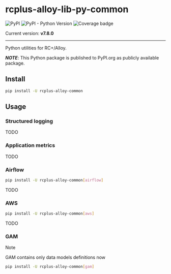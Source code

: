 # rcplus-alloy-lib-py-common

![PyPI](https://img.shields.io/pypi/v/rcplus-alloy-common)
![PyPI - Python Version](https://img.shields.io/pypi/pyversions/rcplus-alloy-common)
![Coverage badge](./coverage.svg)

Current version: **v7.8.0**

---

Python utilities for RC+/Alloy.

_**NOTE**_: This Python package is published to PyPI.org as publicly available package.

## Install

```bash
pip install -U rcplus-alloy-common
```

## Usage

### Structured logging

TODO

### Application metrics

TODO

### Airflow

```bash
pip install -U rcplus-alloy-common[airflow]
```

TODO

### AWS

```bash
pip install -U rcplus-alloy-common[aws]
```

TODO

### GAM
> [!NOTE]
> GAM contains only data models definitions now

```bash
pip install -U rcplus-alloy-common[gam]
```
